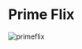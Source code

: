 # Prime Flix

![primeflix](https://github.com/fernandavcampos/PrimeFlix/assets/63258830/6eb33c5b-7e5d-473a-b0f3-ad1793122e63)
